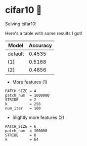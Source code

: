 # cifar10 🤪
Solving cifar10! 

Here's a table with some results I got!

| Model | Accuracy |
|------|----------|
| default | 0.4535 |
| (1) | 0.5168|
| (2) | 0.4856|




* More features (1)
```
PATCH_SIZE = 4
patch_num  = 1000000
STRIDE     = 2
k          = 256
num_iter   = 100
```

* Slightly more features (2)
```
PATCH_SIZE = 6
patch_num  = 100000
STRIDE     = 8
k          = 64
```
